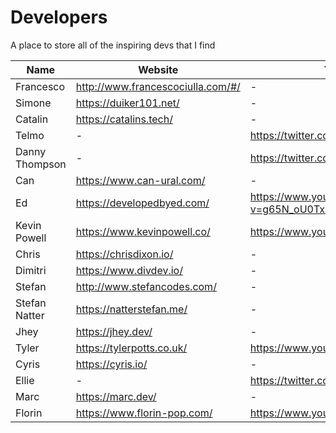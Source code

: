 # Developers
A place to store all of the inspiring devs that I find

Name | Website | YouTube | Twitter | Github | 
------------ | ------------- | ------------- | ------------- | -------------
Francesco | http://www.francescociulla.com/#/ | - | https://twitter.com/FrancescoCiull4 | https://github.com/FrancescoXX 
Simone | https://duiker101.net/ | - | https://twitter.com/Duiker101 | https://github.com/duiker101 
Catalin | https://catalins.tech/ | - | https://twitter.com/catalinmpit | https://github.com/catalinpit 
Telmo | - | https://twitter.com/telmo | - | - |
Danny Thompson | - | https://twitter.com/DThompsonDev | - | 
Can | https://www.can-ural.com/ | - | https://twitter.com/urlDev | https://github.com/urlDev 
Ed | https://developedbyed.com/ | https://www.youtube.com/watch?v=g65N_oU0Tx0 | https://twitter.com/developedbyed | - 
Kevin Powell | https://www.kevinpowell.co/ | https://www.youtube.com/kevinpowell | https://twitter.com/KevinJPowell | https://github.com/kevin-powell 
Chris | https://chrisdixon.io/ | - | https://twitter.com/chrisdixon161 | - 
Dimitri | https://www.divdev.io/ | - | https://twitter.com/DivDev_ | https://github.com/d-ivashchuk
Stefan | http://www.stefancodes.com/ | - | https://twitter.com/stefancod3 | -
Stefan Natter | https://natterstefan.me/ | - | https://twitter.com/natterstefan | -
Jhey | https://jhey.dev/ | - | https://twitter.com/@jh3yy | https://github.com/jh3y
Tyler | https://tylerpotts.co.uk/ | https://www.youtube.com/c/tyler_potts_ | https://twitter.com/Tyler_Potts_ | -
Cyris | https://cyris.io/ | - | https://twitter.com/sudo_overflow | https://github.com/CyrisXD
Ellie | - | https://twitter.com/ellie_html | - | - | 
Marc | https://marc.dev/ | - | https://twitter.com/_marcba_ | - | https://github.com/themarcba
Florin | https://www.florin-pop.com/ | https://www.youtube.com/florinpop | https://twitter.com/florinpop1705 | https://github.com/florinpop17
